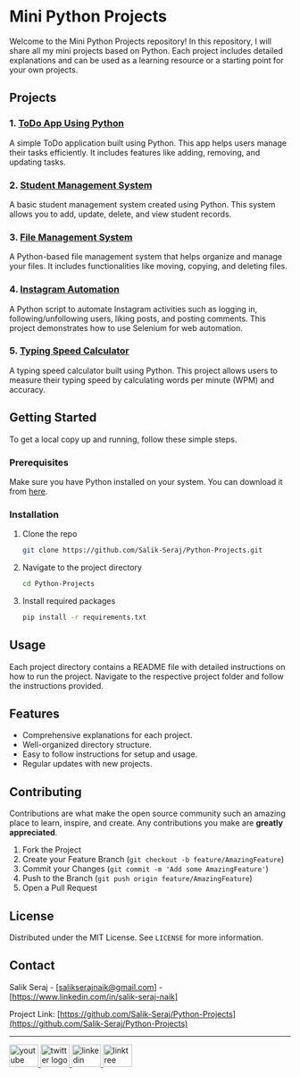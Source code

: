 # Mini Python Projects

Welcome to the Mini Python Projects repository! In this repository, I will share all my mini projects based on Python. Each project includes detailed explanations and can be used as a learning resource or a starting point for your own projects.

## Projects

### 1. [ToDo App Using Python](./Project%201)
A simple ToDo application built using Python. This app helps users manage their tasks efficiently. It includes features like adding, removing, and updating tasks.

### 2. [Student Management System](./Project%202)
A basic student management system created using Python. This system allows you to add, update, delete, and view student records.

### 3. [File Management System](./Project%203)
A Python-based file management system that helps organize and manage your files. It includes functionalities like moving, copying, and deleting files.

### 4. [Instagram Automation](./Project%204)
A Python script to automate Instagram activities such as logging in, following/unfollowing users, liking posts, and posting comments. This project demonstrates how to use Selenium for web automation.

### 5. [Typing Speed Calculator](./Project%205)
A typing speed calculator built using Python. This project allows users to measure their typing speed by calculating words per minute (WPM) and accuracy.

## Getting Started

To get a local copy up and running, follow these simple steps.

### Prerequisites

Make sure you have Python installed on your system. You can download it from [here](https://www.python.org/downloads/).

### Installation

1. Clone the repo
   ```sh
   git clone https://github.com/Salik-Seraj/Python-Projects.git
   ```
2. Navigate to the project directory
   ```sh
   cd Python-Projects
   ```
3. Install required packages
   ```sh
   pip install -r requirements.txt
   ```

## Usage

Each project directory contains a README file with detailed instructions on how to run the project. Navigate to the respective project folder and follow the instructions provided.

## Features

- Comprehensive explanations for each project.
- Well-organized directory structure.
- Easy to follow instructions for setup and usage.
- Regular updates with new projects.

## Contributing

Contributions are what make the open source community such an amazing place to learn, inspire, and create. Any contributions you make are **greatly appreciated**.

1. Fork the Project
2. Create your Feature Branch (`git checkout -b feature/AmazingFeature`)
3. Commit your Changes (`git commit -m 'Add some AmazingFeature'`)
4. Push to the Branch (`git push origin feature/AmazingFeature`)
5. Open a Pull Request

## License

Distributed under the MIT License. See `LICENSE` for more information.

## Contact

Salik Seraj - [salikserajnaik@gmail.com] - [https://www.linkedin.com/in/salik-seraj-naik]

Project Link: [https://github.com/Salik-Seraj/Python-Projects](https://github.com/Salik-Seraj/Python-Projects)


---
<div align="left">
  <a href="https://www.youtube.com/@Yt.CodeWithSsn" target="_blank">
    <img src="https://raw.githubusercontent.com/maurodesouza/profile-readme-generator/master/src/assets/icons/social/youtube/default.svg" width="52" height="40" alt="youtube logo"  />
  </a>
  <a href="https://x.com/code_with_ssn" target="_blank">
    <img src="https://raw.githubusercontent.com/maurodesouza/profile-readme-generator/master/src/assets/icons/social/twitter/default.svg" width="52" height="40" alt="twitter logo"  />
  </a>
  <a href="https://www.linkedin.com/in/salik-seraj-naik" target="_blank">
    <img src="https://raw.githubusercontent.com/maurodesouza/profile-readme-generator/master/src/assets/icons/social/linkedin/default.svg" width="52" height="40" alt="linkedin logo"  />
  </a>
  <a href="https://linktr.ee/SalikSerajNaik" target="_blank">
    <img src="https://raw.githubusercontent.com/maurodesouza/profile-readme-generator/master/src/assets/icons/social/linktree/default.svg" width="52" height="40" alt="linktree logo"  />
  </a>
</div>